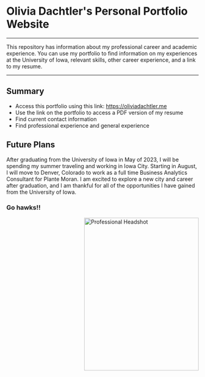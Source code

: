 # Olivia Dachtler's Personal Portfolio Website

---

This repository has information about my professional career and academic experience. You can use my portfolio to find information on my experiences at the University of Iowa, relevant skills, other career experience, and a link to my resume. 

---

## Summary 
 - Access this portfolio using this link: https://oliviadachtler.me
 - Use the link on the portfolio to access a PDF version of my resume
 - Find current contact information 
 - Find professional experience and general experience


## Future Plans
After graduating from the University of Iowa in May of 2023, I will be spending my summer traveling and working in Iowa City. Starting in August, I will move to Denver, Colorado to work as a full time Business Analytics Consultant for Plante Moran. I am excited to explore a new city and career after graduation, and I am thankful for all of the opportunities I have gained from the University of Iowa. 


### Go hawks!!


<img src="https://user-images.githubusercontent.com/71952168/236267344-344a2fcd-e38f-4ff9-8fe6-eb4e772a05a8.JPG" alt="Professional Headshot" width="300" height="400" align = "right">
